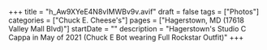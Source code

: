 +++
title = "h_Aw9XYeE4N8vIMWBv9v.avif"
draft = false
tags = ["Photos"]
categories = ["Chuck E. Cheese's"]
pages = ["Hagerstown, MD (17618 Valley Mall Blvd)"]
startDate = ""
description = "Hagerstown's Studio C Cappa in May of 2021 (Chuck E Bot wearing Full Rockstar Outfit)"
+++
